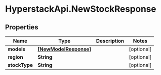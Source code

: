 # HyperstackApi.NewStockResponse

## Properties

Name | Type | Description | Notes
------------ | ------------- | ------------- | -------------
**models** | [**[NewModelResponse]**](NewModelResponse.md) |  | [optional] 
**region** | **String** |  | [optional] 
**stockType** | **String** |  | [optional] 


